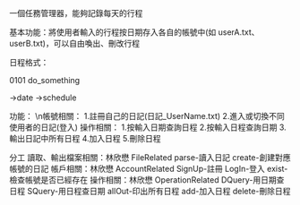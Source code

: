 一個任務管理器，能夠記錄每天的行程

基本功能：將使用者輸入的行程按日期存入各自的帳號中(如 userA.txt、userB.txt)，可以自由喚出、刪改行程

日程格式：

0101    do_something

->date  ->schedule

功能：
\n帳號相關：
1.註冊自己的日記(日記_UserName.txt)
2.進入或切換不同使用者的日記(登入)
操作相關：
1.按輸入日期查詢日程
2.按輸入日程查詢日期
3.輸出日記中所有日程
4.加入日程
5.刪除日程

分工
    讀取、輸出檔案相關：林欣懋
    FileRelated
        parse-讀入日記
        create-創建對應帳號的日記
    帳戶相關：林欣懋
    AccountRelated
        SignUp-註冊
        LogIn-登入
        exist-檢查帳號是否已經存在
    操作相關：林欣懋
    OperationRelated
        DQuery-用日期查日程
        SQuery-用日程查日期
        allOut-印出所有日程
        add-加入日程
        delete-刪除日程
